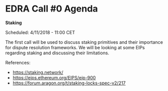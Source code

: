 # EDRA Call #0 Agenda 
**Staking**

Scheduled: 4/11/2018 - 11:00 CET

The first call will be used to discuss staking primitives and their importance for dispute resolution frameworks. We will be looking at some EIPs regarding staking and discussing their limitations.

References:
- https://staking.network/
- https://eips.ethereum.org/EIPS/eip-900
- https://forum.aragon.org/t/staking-locks-spec-v2/217
